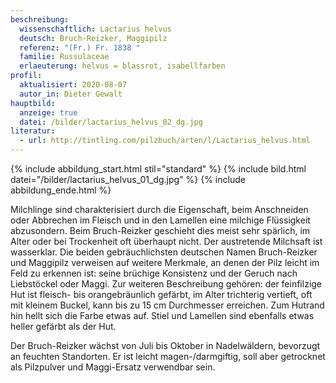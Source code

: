 ```yaml
---
beschreibung:
  wissenschaftlich: Lactarius helvus
  deutsch: Bruch-Reizker, Maggipilz
  referenz: "(Fr.) Fr. 1838 "
  familie: Russulaceae
  erlaeuterung: helvus = blassrot, isabellfarben
profil:
  aktualisiert: 2020-08-07
  autor_in: Dieter Gewalt
hauptbild:
  anzeige: true
  datei: /bilder/lactarius_helvus_02_dg.jpg
literatur:
  - url: http://tintling.com/pilzbuch/arten/l/Lactarius_helvus.html
---
```

{% include abbildung_start.html stil="standard" %}
{% include bild.html datei="/bilder/lactarius_helvus_01_dg.jpg" %}
{% include abbildung_ende.html %}

Milchlinge sind charakterisiert durch die Eigenschaft, beim Anschneiden oder Abbrechen im Fleisch und in den Lamellen eine milchige Flüssigkeit abzusondern. Beim Bruch-Reizker geschieht dies meist sehr spärlich, im Alter oder bei Trockenheit oft überhaupt nicht. Der austretende Milchsaft ist wasserklar. Die beiden gebräuchlichsten deutschen Namen Bruch-Reizker und Maggipilz verweisen auf weitere Merkmale, an denen der Pilz leicht im Feld zu erkennen ist: seine brüchige Konsistenz und der Geruch nach Liebstöckel oder Maggi. Zur weiteren Beschreibung gehören: der feinfilzige Hut ist fleisch- bis orangebräunlich gefärbt, im Alter trichterig vertieft, oft mit kleinem Buckel, kann bis zu 15 cm Durchmesser erreichen. Zum Hutrand hin hellt sich die Farbe etwas auf. Stiel und Lamellen sind ebenfalls etwas heller gefärbt als der Hut.

Der Bruch-Reizker wächst von Juli bis Oktober in Nadelwäldern, bevorzugt an feuchten Standorten. Er ist leicht magen-/darmgiftig, soll aber getrocknet als Pilzpulver und Maggi-Ersatz verwendbar sein.